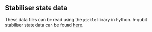 ## Stabiliser state data
These data files can be read using the `pickle` library in Python.
5-qubit stabiliser state data can be found [here](https://drive.proton.me/urls/K07VZ48JQR#F0VmTf9tX8Q3).

